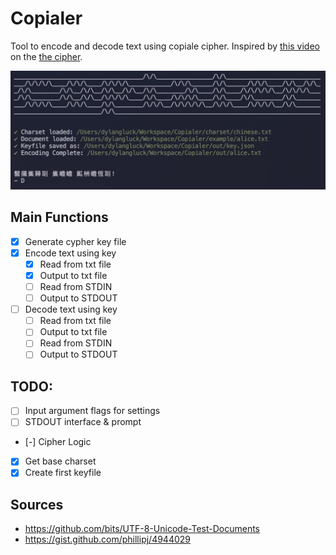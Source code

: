 # Copialer

Tool to encode and decode text using copiale cipher. Inspired by [this video](https://www.youtube.com/watch?v=CVHVZjaXzH8&t=3s) on the [the cipher](https://cl.lingfil.uu.se/~bea/copiale/).

![Copialer-cli screenshot](screenshot.jpg)

## Main Functions

- [x] Generate cypher key file
- [x] Encode text using key
  - [x] Read from txt file
  - [x] Output to txt file
  - [ ] Read from STDIN
  - [ ] Output to STDOUT
- [ ] Decode text using key
  - [ ] Read from txt file
  - [ ] Output to txt file
  - [ ] Read from STDIN
  - [ ] Output to STDOUT

## TODO:

- [ ] Input argument flags for settings
- [ ] STDOUT interface & prompt
- [-] Cipher Logic
- [x] Get base charset
- [x] Create first keyfile

## Sources

- https://github.com/bits/UTF-8-Unicode-Test-Documents
- https://gist.github.com/phillipj/4944029
